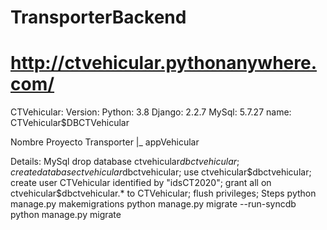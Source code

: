 # TransporterBackend
# http://ctvehicular.pythonanywhere.com/

CTVehicular:
Version:
Python: 3.8
Django: 2.2.7
MySql: 5.7.27
  name: CTVehicular$DBCTVehicular

Nombre Proyecto
Transporter
 |_ appVehicular

Details:
  MySql
    drop database ctvehicular$dbctvehicular;
    create database ctvehicular$dbctvehicular;
    use ctvehicular$dbctvehicular;
    create user CTVehicular identified by "idsCT2020";
    grant all on ctvehicular$dbctvehicular.* to CTVehicular;
    flush privileges;
  Steps
    python manage.py makemigrations
    python manage.py migrate --run-syncdb
    python manage.py migrate
